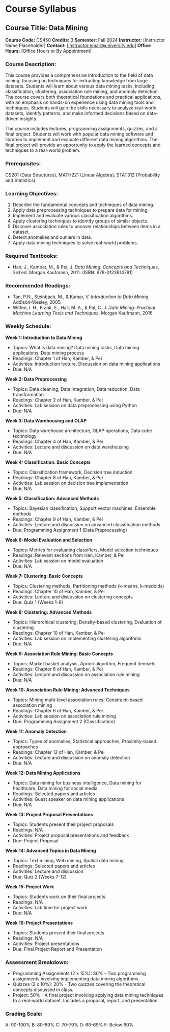 
# Course Syllabus
## Course Title: Data Mining
**Course Code:** CS450
**Credits:** 3
**Semester:** Fall 2024
**Instructor:** [Instructor Name Placeholder]
**Contact:** [instructor.email@university.edu]
**Office Hours:** [Office Hours or By Appointment]

### Course Description:
This course provides a comprehensive introduction to the field of data mining, focusing on techniques for extracting knowledge from large datasets. Students will learn about various data mining tasks, including classification, clustering, association rule mining, and anomaly detection. The course covers both theoretical foundations and practical applications, with an emphasis on hands-on experience using data mining tools and techniques. Students will gain the skills necessary to analyze real-world datasets, identify patterns, and make informed decisions based on data-driven insights.

The course includes lectures, programming assignments, quizzes, and a final project. Students will work with popular data mining software and libraries to implement and evaluate different data mining algorithms. The final project will provide an opportunity to apply the learned concepts and techniques to a real-world problem.

### Prerequisites:
CS201 (Data Structures), MATH221 (Linear Algebra), STAT312 (Probability and Statistics)

### Learning Objectives:
1.  Describe the fundamental concepts and techniques of data mining.
2.  Apply data preprocessing techniques to prepare data for mining.
3.  Implement and evaluate various classification algorithms.
4.  Apply clustering techniques to identify groups of similar objects.
5.  Discover association rules to uncover relationships between items in a dataset.
6.  Detect anomalies and outliers in data.
7.  Apply data mining techniques to solve real-world problems.

### Required Textbooks:
- Han, J., Kamber, M., & Pei, J. *Data Mining: Concepts and Techniques*, 3rd ed. Morgan Kaufmann, 2011. (ISBN: 978-0123814791)

### Recommended Readings:
- Tan, P.N., Steinbach, M., & Kumar, V. *Introduction to Data Mining*. Addison-Wesley, 2005.
- Witten, I. H., Frank, E., Hall, M. A., & Pal, C. J. *Data Mining: Practical Machine Learning Tools and Techniques*. Morgan Kaufmann, 2016.

### Weekly Schedule:
**Week 1: Introduction to Data Mining**
- Topics: What is data mining? Data mining tasks, Data mining applications, Data mining process
- Readings: Chapter 1 of Han, Kamber, & Pei
- Activities: Introduction lecture, Discussion on data mining applications
- Due: N/A

**Week 2: Data Preprocessing**
- Topics: Data cleaning, Data integration, Data reduction, Data transformation
- Readings: Chapter 2 of Han, Kamber, & Pei
- Activities: Lab session on data preprocessing using Python
- Due: N/A

**Week 3: Data Warehousing and OLAP**
- Topics: Data warehouse architecture, OLAP operations, Data cube technology
- Readings: Chapter 4 of Han, Kamber, & Pei
- Activities: Lecture and discussion on data warehousing
- Due: N/A

**Week 4: Classification: Basic Concepts**
- Topics: Classification framework, Decision tree induction
- Readings: Chapter 8 of Han, Kamber, & Pei
- Activities: Lab session on decision tree implementation
- Due: N/A

**Week 5: Classification: Advanced Methods**
- Topics: Bayesian classification, Support vector machines, Ensemble methods
- Readings: Chapter 9 of Han, Kamber, & Pei
- Activities: Lecture and discussion on advanced classification methods
- Due: Programming Assignment 1 (Data Preprocessing)

**Week 6: Model Evaluation and Selection**
- Topics: Metrics for evaluating classifiers, Model selection techniques
- Readings: Relevant sections from Han, Kamber, & Pei
- Activities: Lab session on model evaluation
- Due: N/A

**Week 7: Clustering: Basic Concepts**
- Topics: Clustering methods, Partitioning methods (k-means, k-medoids)
- Readings: Chapter 10 of Han, Kamber, & Pei
- Activities: Lecture and discussion on clustering concepts
- Due: Quiz 1 (Weeks 1-6)

**Week 8: Clustering: Advanced Methods**
- Topics: Hierarchical clustering, Density-based clustering, Evaluation of clustering
- Readings: Chapter 10 of Han, Kamber, & Pei
- Activities: Lab session on implementing clustering algorithms
- Due: N/A

**Week 9: Association Rule Mining: Basic Concepts**
- Topics: Market basket analysis, Apriori algorithm, Frequent itemsets
- Readings: Chapter 6 of Han, Kamber, & Pei
- Activities: Lecture and discussion on association rule mining
- Due: N/A

**Week 10: Association Rule Mining: Advanced Techniques**
- Topics: Mining multi-level association rules, Constraint-based association mining
- Readings: Chapter 6 of Han, Kamber, & Pei
- Activities: Lab session on association rule mining
- Due: Programming Assignment 2 (Classification)

**Week 11: Anomaly Detection**
- Topics: Types of anomalies, Statistical approaches, Proximity-based approaches
- Readings: Chapter 12 of Han, Kamber, & Pei
- Activities: Lecture and discussion on anomaly detection
- Due: N/A

**Week 12: Data Mining Applications**
- Topics: Data mining for business intelligence, Data mining for healthcare, Data mining for social media
- Readings: Selected papers and articles
- Activities: Guest speaker on data mining applications
- Due: N/A

**Week 13: Project Proposal Presentations**
- Topics: Students present their project proposals
- Readings: N/A
- Activities: Project proposal presentations and feedback
- Due: Project Proposal

**Week 14: Advanced Topics in Data Mining**
- Topics: Text mining, Web mining, Spatial data mining
- Readings: Selected papers and articles
- Activities: Lecture and discussion
- Due: Quiz 2 (Weeks 7-12)

**Week 15: Project Work**
- Topics: Students work on their final projects
- Readings: N/A
- Activities: Lab time for project work
- Due: N/A

**Week 16: Project Presentations**
- Topics: Students present their final projects
- Readings: N/A
- Activities: Project presentations
- Due: Final Project Report and Presentation

### Assessment Breakdown:
*   Programming Assignments (2 x 15%): 30% - Two programming assignments involving implementing data mining algorithms.
*   Quizzes (2 x 10%): 20% - Two quizzes covering the theoretical concepts discussed in class.
*   Project: 50% - A final project involving applying data mining techniques to a real-world dataset. Includes a proposal, report, and presentation.

### Grading Scale:
A: 90-100%
B: 80-89%
C: 70-79%
D: 60-69%
F: Below 60%
```